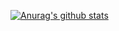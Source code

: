[![Anurag's github stats](https://github-readme-stats.vercel.app/api?username=amk9978)](https://github.com/anuraghazra/github-readme-stats)
